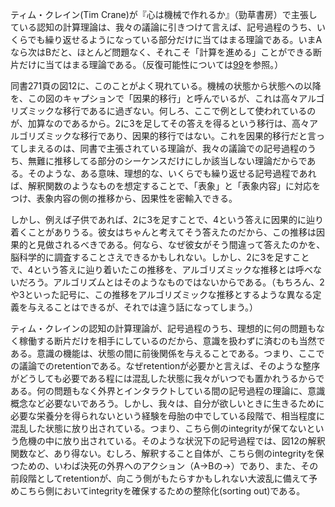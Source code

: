 ティム・クレイン(Tim Crane)が『心は機械で作れるか』（勁草書房）で主張している認知の計算理論は、我々の議論に引きつけて言えば、記号過程のうち、いくらでも繰り返せるようになっている部分だけに当てはまる理論である。いまAなら次はBだと、ほとんど問題なく、それこそ「計算を進める」ことができる断片だけに当てはまる理論である。（反復可能性については[99](099.md)を参照。）

同書271頁の図12に、このことがよく現れている。機械の状態から状態への以降を、この図のキャプションで「因果的移行」と呼んでいるが、これは高々アルゴリズミックな移行であるに過ぎない。何しろ、ここで例として使われているのが、加算なのであるから。2に3を足してその答えを得るという移行は、高々アルゴリズミックな移行であり、因果的移行ではない。これを因果的移行だと言ってしまえるのは、同書で主張されている理論が、我々の議論での記号過程のうち、無難に推移してる部分のシーケンスだけにしか該当しない理論だからである。そのような、ある意味、理想的な、いくらでも繰り返せる記号過程であれば、解釈関数のようなものを想定することで、「表象」と「表象内容」に対応をつけ、表象内容の側の推移から、因果性を密輸入できる。

しかし、例えば子供であれば、2に3を足すことで、4という答えに因果的に辿り着くことがありうる。彼女はちゃんと考えてそう答えたのだから、この推移は因果的と見做されるべきである。何なら、なぜ彼女がそう間違って答えたのかを、脳科学的に調査することさえできるかもしれない。しかし、2に3を足すことで、4という答えに辿り着いたこの推移を、アルゴリズミックな推移とは呼べないだろう。アルゴリズムとはそのようなものではないからである。（もちろん、2や3といった記号に、この推移をアルゴリズミックな推移とするような異なる定義を与えることはできるが、それでは違う話になってしまう。）

ティム・クレインの認知の計算理論が、記号過程のうち、理想的に何の問題もなく稼働する断片だけを相手にしているのだから、意識を扱わずに済むのも当然である。意識の機能は、状態の間に前後関係を与えることである。つまり、ここでの議論でのretentionである。なぜretentionが必要かと言えば、そのような整序がどうしても必要である程には混乱した状態に我々がいつでも置かれうるからである。何の問題もなく外界とインタラクトしている間の記号過程の理論に、意識概念など必要ないであろう。しかし、我々は、自分が欲しいときに生きるために必要な栄養分を得られないという経験を母胎の中でしている段階で、相当程度に混乱した状態に放り出されている。つまり、こちら側のintegrityが保てないという危機の中に放り出されている。そのような状況下の記号過程では、図12の解釈関数など、あり得ない。むしろ、解釈すること自体が、こちら側のintegrityを保つための、いわば決死の外界へのアクション（A->Bの->）であり、また、その前段階としてretentionが、向こう側がもたらすかもしれない大波乱に備えて予めこちら側においてintegrityを確保するための整除化(sorting out)である。
